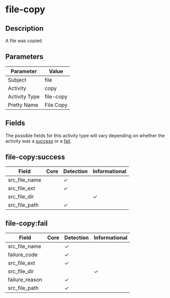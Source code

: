 file-copy
=========

Description
-----------
A file was copied

Parameters
----------
| Parameter     | Value     |
| ------------- | --------- |
| Subject       | file      |
| Activity      | copy      |
| Activity Type | file-copy |
| Pretty Name   | File Copy |


Fields
------

The possible fields for this activity type will vary depending on whether the activity was a [success](#file-copysuccess) or a [fail](#file-copyfail).


file-copy:success
-----------------

| Field         | Core | Detection | Informational |
| ------------- | ---- | --------- | ------------- |
| src_file_name |      | &#10003;  |               |
| src_file_ext  |      | &#10003;  |               |
| src_file_dir  |      |           | &#10003;      |
| src_file_path |      | &#10003;  |               |

file-copy:fail
--------------

| Field          | Core | Detection | Informational |
| -------------- | ---- | --------- | ------------- |
| src_file_name  |      | &#10003;  |               |
| failure_code   |      | &#10003;  |               |
| src_file_ext   |      | &#10003;  |               |
| src_file_dir   |      |           | &#10003;      |
| failure_reason |      | &#10003;  |               |
| src_file_path  |      | &#10003;  |               |